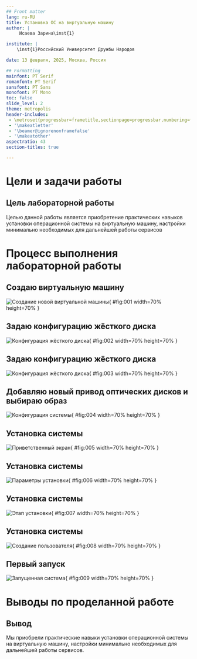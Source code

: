 ```yaml
---
## Front matter
lang: ru-RU
title: Установка ОС на виртуальную машину
author: |
	 Исаева Зарина\inst{1}

institute: |
	\inst{1}Российский Университет Дружбы Народов

date: 13 февраля, 2025, Москва, Россия

## Formatting
mainfont: PT Serif
romanfont: PT Serif
sansfont: PT Sans
monofont: PT Mono
toc: false
slide_level: 2
theme: metropolis
header-includes: 
 - \metroset{progressbar=frametitle,sectionpage=progressbar,numbering=fraction}
 - '\makeatletter'
 - '\beamer@ignorenonframefalse'
 - '\makeatother'
aspectratio: 43
section-titles: true

---
```


# Цели и задачи работы

## Цель лабораторной работы

Целью данной работы является приобретение практических навыков установки операционной системы на виртуальную машину, настройки минимально необходимых для дальнейшей работы сервисов

# Процесс выполнения лабораторной работы

## Создаю виртуальную машину

![Создание новой виртуальной машины](image/01.png){ #fig:001 width=70% height=70% }

## Задаю конфигурацию жёсткого диска

![Конфигурация жёсткого диска](image/02.png){ #fig:002 width=70% height=70% }

## Задаю конфигурацию жёсткого диска

![Конфигурация жёсткого диска](image/03.png){ #fig:003 width=70% height=70% }

## Добавляю новый привод оптических дисков и выбираю образ 

![Конфигурация системы](image/04.png){ #fig:004 width=70% height=70% }

## Установка системы

![Приветственный экран](image/05.png){ #fig:005 width=70% height=70% }

## Установка системы

![Параметры установки](image/06.png){ #fig:006 width=70% height=70% }

## Установка системы

![Этап установки](image/07.png){ #fig:007 width=70% height=70% }

## Установка системы

![Создание пользователя](image/08.png){ #fig:008 width=70% height=70% }

## Первый запуск

![Запущенная система](image/09.png){ #fig:009 width=70% height=70% }

# Выводы по проделанной работе

## Вывод

Мы приобрели практические навыки установки операционной системы на виртуальную машину, настройки минимально необходимых для дальнейшей работы сервисов.